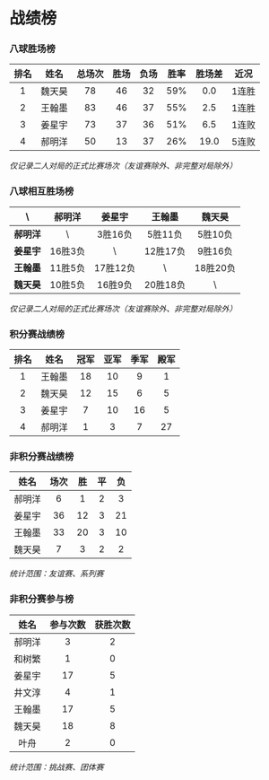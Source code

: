 # 战绩榜

### 八球胜场榜

| 排名 | 姓名   | 总场次 | 胜场 | 负场 | 胜率  | 胜场差 | 近况  |
| :--: | :---: | :---: | :--: | :--: | :--: | :---: | :---: |
| 1    | 魏天昊 | 78    | 46   | 32   | 59%  | 0.0   | 1连胜 |
| 2    | 王翰墨 | 83    | 46   | 37   | 55%  | 2.5   | 1连胜 |
| 3    | 姜星宇 | 73    | 37   | 36   | 51%  | 6.5   | 1连败 |
| 4    | 郝明洋 | 50    | 13   | 37   | 26%  | 19.0  | 5连败 |

*仅记录二人对局的正式比赛场次（友谊赛除外、非完整对局除外）*

### 八球相互胜场榜

|    **\\**   | 郝明洋  | 姜星宇   | 王翰墨   | 魏天昊   |
| :--------: | :-----: | :------: | :------: | :-----: |
| **郝明洋** |   \\     | 3胜16负  | 5胜11负  | 5胜10负  |
| **姜星宇** | 16胜3负  |   \\     | 12胜17负 | 9胜16负  |
| **王翰墨** | 11胜5负  | 17胜12负 |   \\     | 18胜20负 |
| **魏天昊** | 10胜5负  | 16胜9负  | 20胜18负 |   \\     |

*仅记录二人对局的正式比赛场次（友谊赛除外、非完整对局除外）*

### 积分赛战绩榜

| 排名 | 姓名   | 冠军 | 亚军 | 季军 | 殿军 |
| :--: | :----: | :--: | :-: | :-: | :-: |
| 1    | 王翰墨 | 18   | 10  | 9   | 1   |
| 2    | 魏天昊 | 12   | 15  | 6   | 5   |
| 3    | 姜星宇 | 7    | 10  | 16  | 5   |
| 4    | 郝明洋 | 1    | 3   | 7   | 27  |

### 非积分赛战绩榜

| 姓名   | 场次 | 胜   | 平   | 负   |
| :---: | :--: | :--: | :--: | :--: |
| 郝明洋 |  6   |  1   |  2   |  3   |
| 姜星宇 |  36  |  12  |  3   |  21  |
| 王翰墨 |  33  |  20  |  3   |  10  |
| 魏天昊 |  7   |  3   |  2   |  2   |

*统计范围：友谊赛、系列赛*

### 非积分赛参与榜

| 姓名   | 参与次数 | 获胜次数 |
| :----: | :-----: | :-----: |
| 郝明洋  |    3    |    2    |
| 和树繁  |    1    |    0    |
| 姜星宇  |   17    |    5    |
| 井文淳  |    4    |    1    |
| 王翰墨  |   17    |    5    |
| 魏天昊  |   18    |    8    |
| 叶舟    |    2    |    0    |

*统计范围：挑战赛、团体赛*